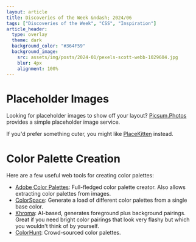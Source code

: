 ```yaml
---
layout: article
title: Discoveries of the Week &ndash; 2024/06
tags: ["Discoveries of the Week", "CSS", "Inspiration"]
article_header:
  type: overlay
  theme: dark
  background_color: "#364F59"
  background_image:
    src: assets/img/posts/2024-01/pexels-scott-webb-1029604.jpg
    blur: 4px
    alignment: 100%
---
```


# Placeholder Images

Looking for placeholder images to show off your layout?
[Picsum.Photos](https://picsum.photos/) provides a simple placeholder image service.

If you'd prefer something cuter, you might like [PlaceKitten](https://placekitten.com/) instead.

# Color Palette Creation

Here are a few useful web tools for creating color palettes:

* [Adobe Color Palettes](https://color.adobe.com/en/create/color-wheel):
  Full-fledged color palette creator. Also allows extracting color palettes from images.
* [ColorSpace](https://mycolor.space/):
  Generate a load of different color palettes from a single base color.
* [Khroma](https://www.khroma.co/):
  AI-based, generates foreground plus background pairings.
  Great if you need bright color pairings that look very flashy but which you wouldn't think of by yourself.
* [ColorHunt](https://colorhunt.co/):
  Crowd-sourced color palettes.
